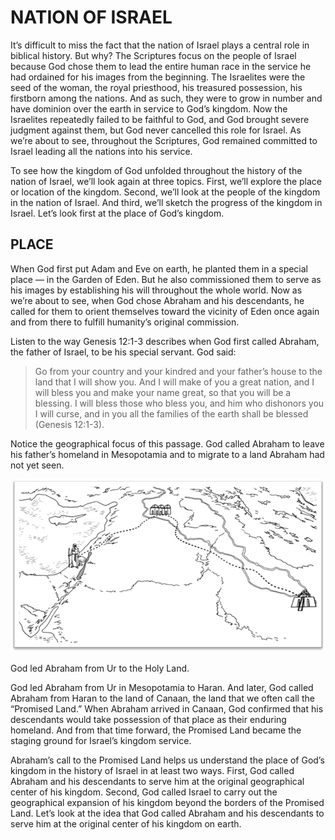 # NATION OF ISRAEL

It’s difficult to miss the fact that the nation of Israel plays a central role in biblical history. But why? The Scriptures focus on the people of Israel because God chose them to lead the entire human race in the service he had ordained for his images from the beginning. The Israelites were the seed of the woman, the royal priesthood, his treasured possession, his firstborn among the nations. And as such, they were to grow in number and have dominion over the earth in service to God’s kingdom. Now the Israelites repeatedly failed to be faithful to God, and God brought severe judgment against them, but God never cancelled this role for Israel. As we’re about to see, throughout the Scriptures, God remained committed to Israel leading all the nations into his service.

To see how the kingdom of God unfolded throughout the history of the nation of Israel, we’ll look again at three topics. First, we’ll explore the place or location of the kingdom. Second, we’ll look at the people of the kingdom in the nation of Israel. And third, we’ll sketch the progress of the kingdom in Israel. Let’s look first at the place of God’s kingdom.

## PLACE

When God first put Adam and Eve on earth, he planted them in a special place — in the Garden of Eden. But he also commissioned them to serve as his images by establishing his will throughout the whole world. Now as we’re about to see, when God chose Abraham and his descendants, he called for them to orient themselves toward the vicinity of Eden once again and from there to fulfill humanity’s original commission.

Listen to the way Genesis 12:1-3 describes when God first called Abraham, the father of Israel, to be his special servant. God said:

> Go from your country and your kindred and your father’s house to the land that I will show you. And I will make of you a great nation, and I will bless you and make your name great, so that you will be a blessing. I will bless those who bless you, and him who dishonors you I will curse, and in you all the families of the earth shall be blessed (Genesis 12:1-3).

Notice the geographical focus of this passage. God called Abraham to leave his father’s homeland in Mesopotamia and to migrate to a land Abraham had not yet seen.

![1.1.2.m.pic06](https://github.com/thirdmill/images/raw/main/1.1.2.m.pic06.png)

God led Abraham from Ur to the Holy Land.

God led Abraham from Ur in Mesopotamia to Haran. And later, God called Abraham from Haran to the land of Canaan, the land that we often call the “Promised Land.” When Abraham arrived in Canaan, God confirmed that his descendants would take possession of that place as their enduring homeland. And from that time forward, the Promised Land became the staging ground for Israel’s kingdom service.

Abraham’s call to the Promised Land helps us understand the place of God’s kingdom in the history of Israel in at least two ways. First, God called Abraham and his descendants to serve him at the original geographical center of his kingdom. Second, God called Israel to carry out the geographical expansion of his kingdom beyond the borders of the Promised Land. Let’s look at the idea that God called Abraham and his descendants to serve him at the original center of his kingdom on earth.
